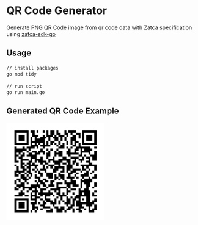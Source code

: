 # QR Code Generator

Generate PNG QR Code image from qr code data with Zatca specification using [zatca-sdk-go](https://github.com/Haraj-backend/zatca-sdk-go)

## Usage 
```golang
// install packages
go mod tidy

// run script
go run main.go
```

## Generated QR Code Example
![System Architecture](./example_qrcode.png)
